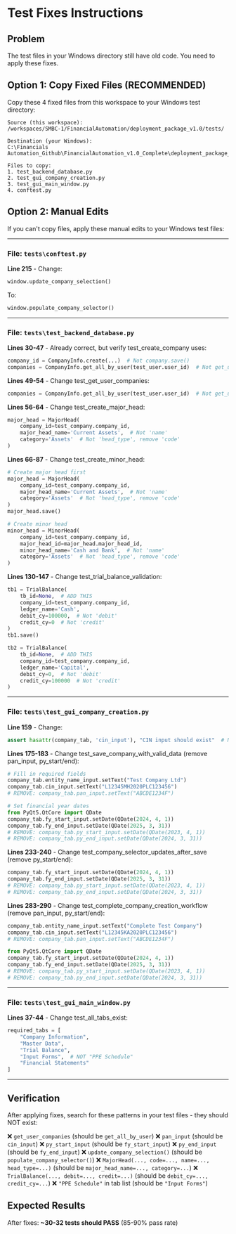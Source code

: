 # Test Fixes Instructions

## Problem
The test files in your Windows directory still have old code. You need to apply these fixes.

## Option 1: Copy Fixed Files (RECOMMENDED)

Copy these 4 fixed files from this workspace to your Windows test directory:

```
Source (this workspace):
/workspaces/SMBC-1/FinancialAutomation/deployment_package_v1.0/tests/

Destination (your Windows):
C:\Financials Automation_Github\FinancialAutomation_v1.0_Complete\deployment_package_v1.0\tests\

Files to copy:
1. test_backend_database.py
2. test_gui_company_creation.py  
3. test_gui_main_window.py
4. conftest.py
```

## Option 2: Manual Edits

If you can't copy files, apply these manual edits to your Windows test files:

---

### File: `tests\conftest.py`

**Line 215** - Change:
```python
window.update_company_selection()
```
To:
```python
window.populate_company_selector()
```

---

### File: `tests\test_backend_database.py`

**Lines 30-47** - Already correct, but verify test_create_company uses:
```python
company_id = CompanyInfo.create(...)  # Not company.save()
companies = CompanyInfo.get_all_by_user(test_user.user_id)  # Not get_user_companies
```

**Lines 49-54** - Change test_get_user_companies:
```python
companies = CompanyInfo.get_all_by_user(test_user.user_id)  # Not get_user_companies
```

**Lines 56-64** - Change test_create_major_head:
```python
major_head = MajorHead(
    company_id=test_company.company_id,
    major_head_name='Current Assets',  # Not 'name'
    category='Assets'  # Not 'head_type', remove 'code'
)
```

**Lines 66-87** - Change test_create_minor_head:
```python
# Create major head first
major_head = MajorHead(
    company_id=test_company.company_id,
    major_head_name='Current Assets',  # Not 'name'
    category='Assets'  # Not 'head_type', remove 'code'
)
major_head.save()

# Create minor head
minor_head = MinorHead(
    company_id=test_company.company_id,
    major_head_id=major_head.major_head_id,
    minor_head_name='Cash and Bank',  # Not 'name'
    category='Assets'  # Not 'head_type', remove 'code'
)
```

**Lines 130-147** - Change test_trial_balance_validation:
```python
tb1 = TrialBalance(
    tb_id=None,  # ADD THIS
    company_id=test_company.company_id,
    ledger_name='Cash',
    debit_cy=100000,  # Not 'debit'
    credit_cy=0  # Not 'credit'
)
tb1.save()

tb2 = TrialBalance(
    tb_id=None,  # ADD THIS
    company_id=test_company.company_id,
    ledger_name='Capital',
    debit_cy=0,  # Not 'debit'
    credit_cy=100000  # Not 'credit'
)
```

---

### File: `tests\test_gui_company_creation.py`

**Line 159** - Change:
```python
assert hasattr(company_tab, 'cin_input'), "CIN input should exist"  # Not 'pan_input'
```

**Lines 175-183** - Change test_save_company_with_valid_data (remove pan_input, py_start/end):
```python
# Fill in required fields
company_tab.entity_name_input.setText("Test Company Ltd")
company_tab.cin_input.setText("L12345MH2020PLC123456")
# REMOVE: company_tab.pan_input.setText("ABCDE1234F")

# Set financial year dates
from PyQt5.QtCore import QDate
company_tab.fy_start_input.setDate(QDate(2024, 4, 1))
company_tab.fy_end_input.setDate(QDate(2025, 3, 31))
# REMOVE: company_tab.py_start_input.setDate(QDate(2023, 4, 1))
# REMOVE: company_tab.py_end_input.setDate(QDate(2024, 3, 31))
```

**Lines 233-240** - Change test_company_selector_updates_after_save (remove py_start/end):
```python
company_tab.fy_start_input.setDate(QDate(2024, 4, 1))
company_tab.fy_end_input.setDate(QDate(2025, 3, 31))
# REMOVE: company_tab.py_start_input.setDate(QDate(2023, 4, 1))
# REMOVE: company_tab.py_end_input.setDate(QDate(2024, 3, 31))
```

**Lines 283-290** - Change test_complete_company_creation_workflow (remove pan_input, py_start/end):
```python
company_tab.entity_name_input.setText("Complete Test Company")
company_tab.cin_input.setText("L12345KA2020PLC123456")
# REMOVE: company_tab.pan_input.setText("ABCDE1234F")

from PyQt5.QtCore import QDate
company_tab.fy_start_input.setDate(QDate(2024, 4, 1))
company_tab.fy_end_input.setDate(QDate(2025, 3, 31))
# REMOVE: company_tab.py_start_input.setDate(QDate(2023, 4, 1))
# REMOVE: company_tab.py_end_input.setDate(QDate(2024, 3, 31))
```

---

### File: `tests\test_gui_main_window.py`

**Lines 37-44** - Change test_all_tabs_exist:
```python
required_tabs = [
    "Company Information",
    "Master Data",
    "Trial Balance",
    "Input Forms",  # NOT "PPE Schedule"
    "Financial Statements"
]
```

---

## Verification

After applying fixes, search for these patterns in your test files - they should NOT exist:

❌ `get_user_companies` (should be `get_all_by_user`)
❌ `pan_input` (should be `cin_input`)
❌ `py_start_input` (should be `fy_start_input`)
❌ `py_end_input` (should be `fy_end_input`)
❌ `update_company_selection()` (should be `populate_company_selector()`)
❌ `MajorHead(..., code=..., name=..., head_type=...)` (should be `major_head_name=..., category=...`)
❌ `TrialBalance(..., debit=..., credit=...)` (should be `debit_cy=..., credit_cy=...`)
❌ `"PPE Schedule"` in tab list (should be `"Input Forms"`)

## Expected Results

After fixes: **~30-32 tests should PASS** (85-90% pass rate)
